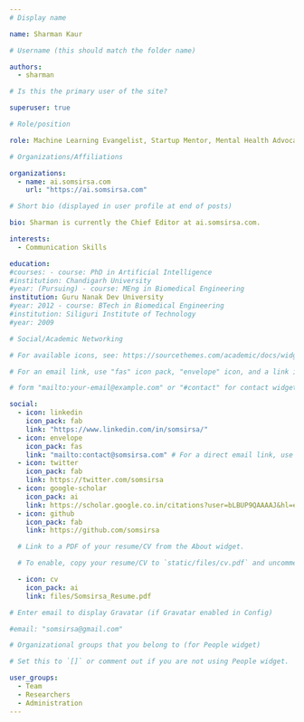 ```yaml
---
# Display name

name: Sharman Kaur

# Username (this should match the folder name)

authors:
  - sharman

# Is this the primary user of the site?

superuser: true

# Role/position

role: Machine Learning Evangelist, Startup Mentor, Mental Health Advocate

# Organizations/Affiliations

organizations:
  - name: ai.somsirsa.com
    url: "https://ai.somsirsa.com"

# Short bio (displayed in user profile at end of posts)

bio: Sharman is currently the Chief Editor at ai.somsirsa.com.

interests:
  - Communication Skills

education:
#courses: - course: PhD in Artificial Intelligence
#institution: Chandigarh University
#year: (Pursuing) - course: MEng in Biomedical Engineering
institution: Guru Nanak Dev University
#year: 2012 - course: BTech in Biomedical Engineering
#institution: Siliguri Institute of Technology
#year: 2009

# Social/Academic Networking

# For available icons, see: https://sourcethemes.com/academic/docs/widgets/#icons

# For an email link, use "fas" icon pack, "envelope" icon, and a link in the

# form "mailto:your-email@example.com" or "#contact" for contact widget.

social:
  - icon: linkedin
    icon_pack: fab
    link: "https://www.linkedin.com/in/somsirsa/"
  - icon: envelope
    icon_pack: fas
    link: "mailto:contact@somsirsa.com" # For a direct email link, use "mailto:test@example.org".
  - icon: twitter
    icon_pack: fab
    link: https://twitter.com/somsirsa
  - icon: google-scholar
    icon_pack: ai
    link: https://scholar.google.co.in/citations?user=bLBUP9QAAAAJ&hl=en
  - icon: github
    icon_pack: fab
    link: https://github.com/somsirsa

  # Link to a PDF of your resume/CV from the About widget.

  # To enable, copy your resume/CV to `static/files/cv.pdf` and uncomment the lines below.

  - icon: cv
    icon_pack: ai
    link: files/Somsirsa_Resume.pdf

# Enter email to display Gravatar (if Gravatar enabled in Config)

#email: "somsirsa@gmail.com"

# Organizational groups that you belong to (for People widget)

# Set this to `[]` or comment out if you are not using People widget.

user_groups:
  - Team
  - Researchers
  - Administration
---
```

